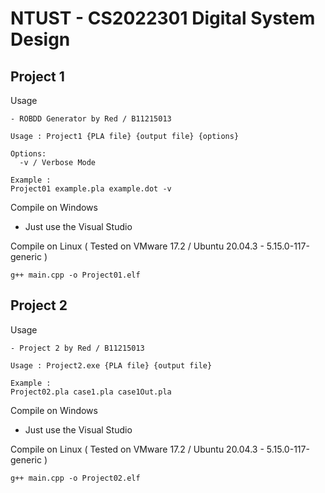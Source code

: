 # NTUST - CS2022301 Digital System Design

## Project 1

Usage  
```
- ROBDD Generator by Red / B11215013

Usage : Project1 {PLA file} {output file} {options}

Options:
  -v / Verbose Mode

Example :
Project01 example.pla example.dot -v
```

Compile on Windows  
- Just use the Visual Studio

Compile on Linux ( Tested on VMware 17.2 / Ubuntu 20.04.3 - 5.15.0-117-generic )  
```
g++ main.cpp -o Project01.elf
```

## Project 2

Usage
```
- Project 2 by Red / B11215013

Usage : Project2.exe {PLA file} {output file}

Example :
Project02.pla case1.pla case1Out.pla
```

Compile on Windows  
- Just use the Visual Studio

Compile on Linux ( Tested on VMware 17.2 / Ubuntu 20.04.3 - 5.15.0-117-generic )  
```
g++ main.cpp -o Project02.elf
```

